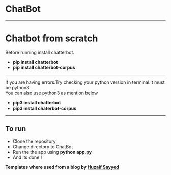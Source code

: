 # ChatBot
<hr>
<h1>Chatbot from scratch</h1>
Before running install chatterbot.
<ul>
  <li><strong>pip install chatterbot</strong></li>
  <li><strong>pip install chatterbot-corpus</strong></li>
</ul>
<hr>
If you are having errors.Try checking your python version in terminal.It must be python3.<br>
You can also use python3 as mention below
<ul>
  <li><strong>pip3 install chatterbot</strong></li>
  <li><strong>pip3 install chaterbot-corpus</strong></li>
</ul>
<hr>
<h2>To run</h2>
<ul>
  <li>Clone the repository</li>
  <li>Change directory to ChatBot</li>
  <li>Run the the app using <strong>python app.py </strong></li>
  <li>And its done !</li>
</ul>
<p><strong>Templates where used from a blog by <a href="https://studygyaan.com/python/create-web-based-chatbot-in-python-django-flask">Huzaif Sayyed</a> </strong></p>

